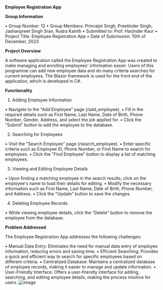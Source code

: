 **Employee Registration App**

**Group Information**

•	Group Number: 12
•	Group Members: Princejot Singh, Preetinder Singh, Jashanpreet Singh Sran, Rudra Kainth
•	Submitted to: Prof. Harjinder Kaur
•	Project Title: Employee Registration App
•	Date of Submission: 10th of December, 2023

**Project Overview**

A software application called the Employee Registration App was created to make managing and enrolling employees' information easier. Users of this programme can add new employee data and do many criteria searches for current employees. The Blazor framework is used for the front end of the application, which is developed in C#.

**Functionality**

1.	Adding Employee Information

•	Navigate to the "Add Employee" page (/add_employee).
•	Fill in the required details such as First Name, Last Name, Date of Birth, Phone Number, Gender, Address, and select the job applied for.
•	Click the "Submit" button to add the employee to the database.

2.	Searching for Employees

•	Visit the "Search Employee" page (/search_employee).
•	Enter specific criteria such as Employee ID, Phone Number, or First Name to search for employees.
•	Click the "Find Employee" button to display a list of matching employees.

3.	Viewing and Editing Employee Details

•	Upon finding a matching employee in the search results, click on the employee's name to load their details for editing.
•	Modify the necessary information such as First Name, Last Name, Date of Birth, Phone Number, and Address.
•	Click the "Update" button to save the changes.

4.	Deleting Employee Records

•	While viewing employee details, click the "Delete" button to remove the employee from the database.

**Problem Addressed**

The Employee Registration App addresses the following challenges:

•	Manual Data Entry: Eliminates the need for manual data entry of employee information, reducing errors and saving time.
•	Efficient Searching: Provides a quick and efficient way to search for specific employees based on different criteria.
•	Centralized Database: Maintains a centralized database of employee records, making it easier to manage and update information.
•	User-Friendly Interface: Offers a user-friendly interface for adding, searching, and editing employee details, making the process intuitive for users.
![image](https://github.com/Princebrar/Final_Project/assets/87842832/9f5269e2-2955-4166-8bbc-a9cf888731f8)
